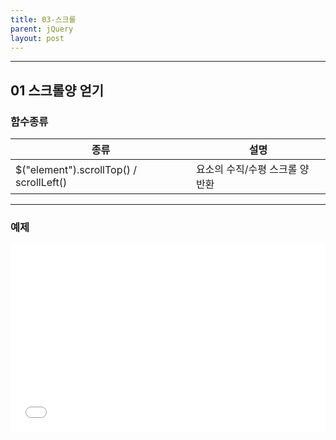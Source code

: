 ```yaml
---
title: 03-스크롤
parent: jQuery
layout: post
---
```


---

## 01 스크롤양 얻기

### 함수종류

| 종류                                    | 설명                            |
| --------------------------------------- | ------------------------------- |
| $("element").scrollTop() / scrollLeft() | 요소의 수직/수평 스크롤 양 반환 |

---

### 예제
<iframe width="100%" height="300" src="//jsfiddle.net/qwerew0/3qwngLey/57/embedded/js,html,css,result/dark/" allowfullscreen="allowfullscreen" allowpaymentrequest frameborder="0"></iframe>